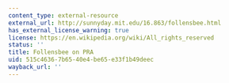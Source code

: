 ```yaml
---
content_type: external-resource
external_url: http://sunnyday.mit.edu/16.863/follensbee.html
has_external_license_warning: true
license: https://en.wikipedia.org/wiki/All_rights_reserved
status: ''
title: Follensbee on PRA
uid: 515c4636-7b65-40e4-be65-e33f1b49deec
wayback_url: ''
---
```

